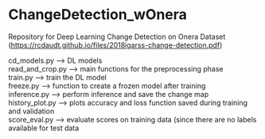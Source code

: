 # ChangeDetection_wOnera

Repository for Deep Learning Change Detection on Onera Dataset (https://rcdaudt.github.io/files/2018igarss-change-detection.pdf)

cd_models.py --> DL models<br />
read_and_crop.py --> main functions for the preprocessing phase<br />
train.py --> train the DL model<br />
freeze.py --> function to create a frozen model after training<br />
inference.py --> perform inference and save the change map<br /> 
history_plot.py --> plots accuracy and loss function saved during training and validation<br /> 
score_eval.py --> evaluate scores on training data (since there are no labels available for test data<br /> 


